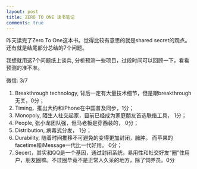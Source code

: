 ```yaml
---
layout: post
title: ZERO TO ONE 读书笔记
comments: true
---
```

昨天读完了Zero To One这本书。觉得比较有意思的就是shared secret的观点。还有就是结尾部分总结的7个问题。

我想就用这7个问题纸上谈兵, 分析预测一些项目，过段时间可以回顾一下，看看预测的准不准。

微信: 3/7
  1. Breakthrough technology, 背后一定有大量技术细节，但是跟breakthrough无关，0分；
  2. Timing，推出大约和iPhone在中国普及同步，1分；
  3. Monopoly, 陌生人社交起家，目前已经成为家庭朋友首选联络工具， 1分；
  4. People, 张小龙团队强，但马老板是穿西装的， 0分；
  5. Distribution, 病毒式分发， 1分；
  6. Durability, 随着时间推移不可避免的变得更加封闭，臃肿。 而苹果的facetime和iMessage一代比一代好用。 0分；
  7. Secert，其实和QQ是一个基因，通过封闭系统，易用性和社交好友“圈”住用户，朋友圈嘛。不过圈毕竟不是正常人久呆的地方，除了饲养员。0分
